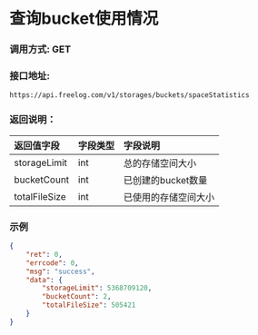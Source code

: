 # 查询bucket使用情况


### 调用方式: GET

### 接口地址:

```
https://api.freelog.com/v1/storages/buckets/spaceStatistics
```

### 返回说明：

| 返回值字段 | 字段类型 | 字段说明 |
| :--- | :--- | :--- |
| storageLimit | int | 总的存储空间大小 |
| bucketCount | int | 已创建的bucket数量 |
| totalFileSize | int | 已使用的存储空间大小 |

### 示例

```json
{
	"ret": 0,
	"errcode": 0,
	"msg": "success",
	"data": {
	    "storageLimit": 5368709120,
		"bucketCount": 2,
		"totalFileSize": 505421
	}
}
```
